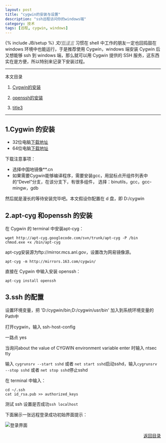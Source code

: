 ```yaml
---
layout: post
title: "cygwin的安装与设置"
description: "ssh远程访问你的windows端"
category: 技术
tags: [远程, cygwin, windows]
---
```

 
{% include JB/setup %}
_文/<a href="{{site.url}}/zcontact.html" style="color:grey">甄谨言</a>_ 习惯在 shell 中工作的朋友一定也回捣鼓在 windows 环境中也能运行，于是推荐使用 Cygwin，windows 端安装 Cygwin 后又想能够 ssh 到 windows 端，那么就可以用 Cygwin 提供的 SSH 服务，这东西实在是方便，所以特别来记录下安装过程。<!-- more -->
 
<a name="t"></a>
 
---
本文目录
 
1.  <a href="#t1">Cygwin的安装</a>
 
2.  <a href="#t2">openssh的安装</a>
 
3.  <a href="#t3">title3</a>
 
---
## <a name="t1"></a>1.Cygwin 的安装
 
 - 32位电脑[下载地址](http://cygwin.com/setup-x86.exe)
 - 64位电脑[下载地址](http://cygwin.com/setup-x86_64.exe)
 
 下载注意事项：
 - 选择中国地镜像**.cn
 - 如果需要Cygwin能够编译程序，需要安装gcc，用鼠标点开组件列表中的“Devel”分支，在该分支下，有很多组件， 选择：binutils，gcc，gcc-mingw，gdb
 
 然后就是漫长的等待安装完毕吧。本文假设你配置在 d 盘，即 D:/cygwin
 
## <a name="t2"></a>2.apt-cyg 和openssh 的安装

在 Cygwin 的 terminal 中安装apt-cyg：

<pre><code>wget http://apt-cyg.googlecode.com/svn/trunk/apt-cyg -P /bin
chmod.exe +x /bin/apt-cyg</code></pre>
 
apt-cyg安装源为ftp://mirror.mcs.anl.gov，设置改为网易镜像源。
 
<pre><code>apt-cyg -m http://mirrors.163.com/cygwin/</code></pre>

直接在 Cygwin 中输入安装 openssh：

<pre><code>apt-cyg install openssh</code></pre>


## <a name="t3"></a>3.ssh 的配置
 
 设置环境变量，把 'D:/cygwin/bin;D:/cygwin/usr/bin' 加入到系统环境变量的Path中
 
 打开cygwin，输入 ssh-host-config
 
  一路点 yes
  
  当询问about the value of CYGWIN environment variable enter 时输入 ntsec tty
  
  输入 `cygrunsrv --start sshd` 或者 `net start sshd`启动sshd，输入`cygrunsrv --stop sshd` 或者 `net stop sshd`停止sshd
 
  在 terminal 中输入：
  
  <pre><code>cd ~/.ssh 
cat id_rsa.pub >> authorized_keys</code></pre>

测试 ssh 设置是否成功`ssh localhost`

 下面展示一张远程登录成功初始界面提示：
 
 ![登录界面](http://7u2ofy.com1.z0.glb.clouddn.com/cygwin_ssh.png)
<div align="right"><a href="#t">返回目录</a></div>
